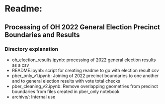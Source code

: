 # Readme: 
## Processing of OH 2022 General Election Precinct Boundaries and Results
### Directory explanation
- oh_election_results.ipynb: processing of 2022 general election results as a csv
- README.ipynb: script for creating readme to go with election result csv
- pber_only_v1.ipynb: Joining of 2022 precinct boundaries to one another and to general election results with vote total checks
- pber_cleaning_v2.ipynb: Remove overlapping geometries from precinct boundaries from files created in pber_only notebook
- archive/: Internal use
